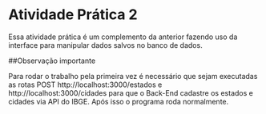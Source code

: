# Atividade Prática 2

Essa atividade prática é um complemento da anterior fazendo uso da interface para manipular dados salvos no banco de dados.

##Observação importante

Para rodar o trabalho pela primeira vez é necessário que sejam executadas as rotas POST http://localhost:3000/estados e http://localhost:3000/cidades
para que o Back-End cadastre os estados e cidades via API do IBGE. Após isso o programa roda normalmente.
